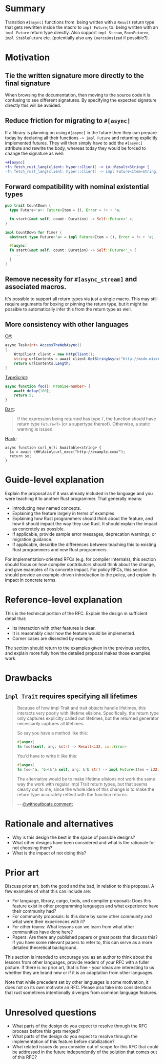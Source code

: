 # Summary
[summary]: #summary

Transition `#[async]` functions from: being written with a `Result` return type
that gets rewritten inside the macro to `impl Future`; to: being written with an
`impl Future` return type directly. Also support `impl Stream`, `Box<Future>`,
`impl StableFuture` etc. (potentially also any `CoerceUnsized` if possible?).

# Motivation
[motivation]: #motivation

## Tie the written signature more directly to the final signature

When browsing the documentation, then moving to the source code it is confusing
to see different signatures. By specifying the expected signature directly this
will be avoided.

## Reduce friction for migrating to `#[async]`

If a library is planning on using `#[async]` in the future then they can prepare
today by declaring all their functions `-> impl Future` and returning explicitly
implemented futures. They will then simply have to add the `#[async]` attribute
and rewrite the body, whereas today they would be forced to change the signature
as well:

```diff
+#[async]
+fn fetch_rust_lang(client: hyper::Client) -> io::Result<String> {
-fn fetch_rust_lang(client: hyper::Client) -> impl Future<Item=String, Error=io::Error> {
```

## Forward compatibility with nominal existential types

```rust
pub trait CountDown {
  type Future<'a>: Future<Item = (), Error = !> + 'a;

  fn start(&mut self, count: Duration) -> Self::Future<'_>;
}

impl CountDown for Timer {
  abstract type Future<'a> = impl Future<Item = (), Error = !> + 'a;

  #[async]
  fn start(&mut self, count: Duration) -> Self::Future<'_> {
    ...
  }
}
```

## Remove necessity for `#[async_stream]` and associated macros.

It's possible to support all return types via just a single macro. This may
still require arguments for boxing or pinning the return type, but it might be
possible to automatically infer this from the return type as well.

## More consistency with other languages

[C#](https://msdn.microsoft.com/en-us/library/hh191443(v=vs.110).aspx):
```C#
async Task<int> AccessTheWebAsync()
{
    HttpClient client = new HttpClient();
    string urlContents = await client.GetStringAsync("http://msdn.microsoft.com");
    return urlContents.Length;
}
```

[TypeScript](http://www.typescriptlang.org/play/index.html#src=function%20delay(ms)%20%7B%0D%0A%20%20%20%20return%20new%20Promise(function%20(resolve)%20%7B%0D%0A%20%20%20%20%20%20%20%20setTimeout(resolve%2C%20ms)%3B%0D%0A%20%20%20%20%7D)%3B%0D%0A%7D%0D%0Aasync%20function%20foo()%3A%20Promise%3Cnumber%3E%20%7B%0D%0A%20%20%20%20await%20delay(100)%3B%0D%0A%20%20%20%20return%205%3B%0D%0A%7D):
```TypeScript
async function foo(): Promise<number> {
    await delay(100);
    return 5;
}
```

[Dart](https://www.dartlang.org/articles/language/await-async):
> If the expression being returned has type `T`, the function should have return type `Future<T>` (or a supertype thereof). Otherwise, a static warning is issued.

[Hack](https://docs.hhvm.com/hack/async/introduction):
```hack
async function curl_A(): Awaitable<string> {
  $x = await \HH\Asio\curl_exec("http://example.com/");
  return $x;
}
```

# Guide-level explanation
[guide-level-explanation]: #guide-level-explanation

Explain the proposal as if it was already included in the language and you were teaching it to another Rust programmer. That generally means:

- Introducing new named concepts.
- Explaining the feature largely in terms of examples.
- Explaining how Rust programmers should *think* about the feature, and how it should impact the way they use Rust. It should explain the impact as concretely as possible.
- If applicable, provide sample error messages, deprecation warnings, or migration guidance.
- If applicable, describe the differences between teaching this to existing Rust programmers and new Rust programmers.

For implementation-oriented RFCs (e.g. for compiler internals), this section should focus on how compiler contributors should think about the change, and give examples of its concrete impact. For policy RFCs, this section should provide an example-driven introduction to the policy, and explain its impact in concrete terms.

# Reference-level explanation
[reference-level-explanation]: #reference-level-explanation

This is the technical portion of the RFC. Explain the design in sufficient detail that:

- Its interaction with other features is clear.
- It is reasonably clear how the feature would be implemented.
- Corner cases are dissected by example.

The section should return to the examples given in the previous section, and explain more fully how the detailed proposal makes those examples work.

# Drawbacks
[drawbacks]: #drawbacks

## `impl Trait` requires specifying all lifetimes

> Because of how impl Trait and trait objects handle lifetimes, this interacts
> very poorly with lifetime elisions. Specifically, the return type only
> captures explicitly called out lifetimes, but the returned generator
> necessarily captures all lifetimes.
>
> So say you have a method like this:
>
> ```rust
> #[async]
> fn foo(&self, arg: &str) -> Result<i32, io::Error>
> ```
>
> You'd have to write it like this:
>
> ```rust
> #[async]
> fn foo<'a, 'b>(&'a self, arg: &'b str) -> impl Future<Item = i32, Error = io::Error> + 'a + 'b
> ```
>
> The alternative would be to make lifetime elisions not work the same way the
> work with regular impl Trait return types, but that seems clearly out to me,
> since the whole idea of this change is to make the return type accurately
> reflect with the function returns.
>
> -- [@withoutboats comment](https://github.com/alexcrichton/futures-await/issues/15#issuecomment-366489968)


# Rationale and alternatives
[alternatives]: #alternatives

- Why is this design the best in the space of possible designs?
- What other designs have been considered and what is the rationale for not choosing them?
- What is the impact of not doing this?

# Prior art
[prior-art]: #prior-art

Discuss prior art, both the good and the bad, in relation to this proposal.
A few examples of what this can include are:

- For language, library, cargo, tools, and compiler proposals: Does this feature exist in other programming languages and what experience have their community had?
- For community proposals: Is this done by some other community and what were their experiences with it?
- For other teams: What lessons can we learn from what other communities have done here?
- Papers: Are there any published papers or great posts that discuss this? If you have some relevant papers to refer to, this can serve as a more detailed theoretical background.

This section is intended to encourage you as an author to think about the lessons from other languages, provide readers of your RFC with a fuller picture.
If there is no prior art, that is fine - your ideas are interesting to us whether they are brand new or if it is an adaptation from other languages.

Note that while precedent set by other languages is some motivation, it does not on its own motivate an RFC.
Please also take into consideration that rust sometimes intentionally diverges from common language features.

# Unresolved questions
[unresolved]: #unresolved-questions

- What parts of the design do you expect to resolve through the RFC process before this gets merged?
- What parts of the design do you expect to resolve through the implementation of this feature before stabilization?
- What related issues do you consider out of scope for this RFC that could be addressed in the future independently of the solution that comes out of this RFC?
